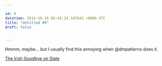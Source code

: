 ```yaml
---

id: 9
datetime: 2014-10-16 08:45:24.187643 +0000 UTC
title: "Untitled #9"
draft: false


---
```


Hmmm, maybe... but I usually find this annoying when @dmpatierno does it. 

[The Irish Goodbye on Slate](http://www.slate.com/articles/life/a_fine_whine/2013/07/ghosting_the_irish_goodbye_the_french_leave_stop_saying_goodbye_at_parties.html)
